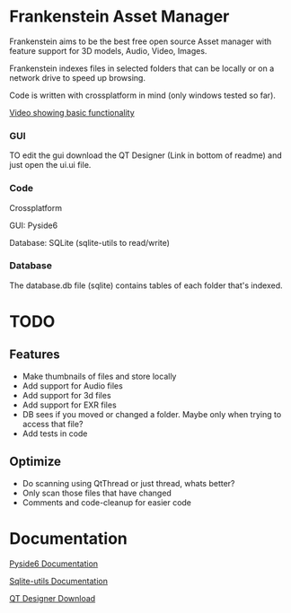 # Frankenstein Asset Manager

Frankenstein aims to be the best free open source Asset manager with feature support for 3D models, Audio, Video,
Images.

Frankenstein indexes files in selected folders that can be locally or on a network drive to speed up browsing.

Code is written with crossplatform in mind (only windows tested so far).

[Video showing basic functionality](https://www.youtube.com/watch?v=IhL5Lrm5JWU)

### GUI

TO edit the gui download the QT Designer (Link in bottom of readme) and just open the ui.ui file.

### Code

Crossplatform

GUI: Pyside6

Database: SQLite (sqlite-utils to read/write)

### Database

The database.db file (sqlite) contains tables of each folder that's indexed.

# TODO

## Features

* Make thumbnails of files and store locally
* Add support for Audio files
* Add support for 3d files
* Add support for EXR files
* DB sees if you moved or changed a folder. Maybe only when trying to access that file?
* Add tests in code

## Optimize

* Do scanning using QtThread or just thread, whats better?
* Only scan those files that have changed
* Comments and code-cleanup for easier code

# Documentation

[Pyside6 Documentation](https://doc.qt.io/qtforpython/contents.html)

[Sqlite-utils Documentation](https://sqlite-utils.datasette.io/en/stable/python-api.html)

[QT Designer Download](https://build-system.fman.io/qt-designer-download)
